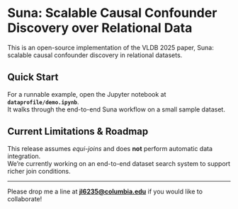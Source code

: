 # Suna: Scalable Causal Confounder Discovery over Relational Data

This is an open-source implementation of the VLDB 2025 paper, Suna: scalable causal confounder discovery in relational datasets.

## Quick Start

For a runnable example, open the Jupyter notebook at **`dataprofile/demo.ipynb`**.  
It walks through the end-to-end Suna workflow on a small sample dataset.

## Current Limitations & Roadmap

This release assumes *equi-joins* and does **not** perform automatic data integration.  
We’re currently working on an end-to-end dataset search system to support richer join conditions.

---

Please drop me a line at **jl6235@columbia.edu** if you would like to collaborate!
